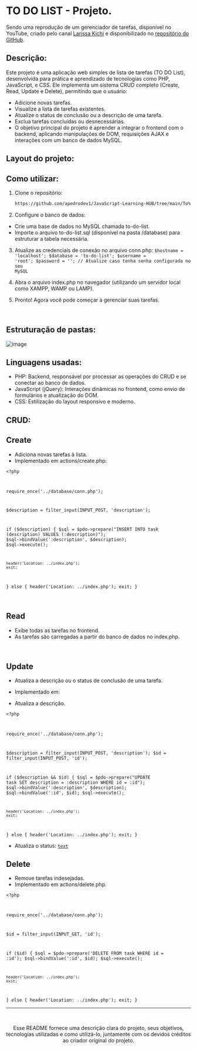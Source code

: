 # TO DO LIST - Projeto.

Sendo uma reprodução de um gerenciador de tarefas, disponível no YouTube, criado pelo canal [Larissa Kichi](https://www.youtube.com/watch?v=7KWpDC12X7U) e disponibilizado no [repositório do GitHub](https://github.com/Larissakich/to-do-list-php).

## Descrição:

Este projeto é uma aplicação web simples de lista de tarefas (TO DO List), desenvolvida para prática e aprendizado de tecnologias como PHP, JavaScript, e CSS. Ele implementa um sistema CRUD completo (Create, Read, Update e Delete), permitindo que o usuário:

- Adicione novas tarefas.
- Visualize a lista de tarefas existentes.
- Atualize o status de conclusão ou a descrição de uma tarefa.
- Exclua tarefas concluídas ou desnecessárias.
- O objetivo principal do projeto é aprender a integrar o frontend com o backend, aplicando manipulações de DOM, requisições AJAX e interações com um banco de dados MySQL.


## Layout do projeto:


## Como utilizar: 
1. Clone o repositório:
   ```bash
   https://github.com/apedrodev1/JavaScript-Learning-HUB/tree/main/To%20do%20list
2. Configure o banco de dados:

- Crie uma base de dados no MySQL chamada to-do-list.
- Importe o arquivo to-do-list.sql (disponível na pasta /database) para estruturar a tabela necessária.

3. Atualize as credenciais de conexão no arquivo conn.php:
<code>$hostname = 'localhost';
$database = 'to-do-list';
$username = 'root';
$password = ''; // Atualize caso tenha senha configurada no seu MySQL</code>


4. Abra o arquivo index.php no navegador (utilizando um servidor local como XAMPP, WAMP ou LAMP).

5. Pronto! Agora você pode começar a gerenciar suas tarefas.
<br>


## Estruturação de pastas:
![image](https://github.com/user-attachments/assets/ad40ac58-3f42-4963-b742-bb6856aa1a00)



## Linguagens usadas:

- PHP: Backend, responsável por processar as operações do CRUD e se conectar ao banco de dados.
- JavaScript (jQuery): Interações dinâmicas no frontend, como envio de formulários e atualização do DOM.
- CSS: Estilização do layout responsivo e moderno.


## CRUD:
## Create
- Adiciona novas tarefas à lista.
- Implementado em actions/create.php:

<code><?php

require_once('../database/conn.php');

$description = filter_input(INPUT_POST,  'description');

if ($description) {
    $sql = $pdo->prepare("INSERT INTO task (description) VALUES (:description)");
    $sql->bindValue(':description', $description);
    $sql->execute();

    header('Location: ../index.php');
    exit;
} else {
    header('Location: ../index.php');
    exit;
}
</code>

<br>

## Read
- Exibe todas as tarefas no frontend.
- As tarefas são carregadas a partir do banco de dados no index.php.

<br>

## Update
- Atualiza a descrição ou o status de conclusão de uma tarefa.
- Implementado em:

- Atualiza a descrição.

<code><?php

require_once('../database/conn.php');

$description = filter_input(INPUT_POST, 'description');
$id = filter_input(INPUT_POST, 'id');

if ($description && $id) {
    $sql = $pdo->prepare("UPDATE task SET description = :description WHERE id = :id");
    $sql->bindValue(':description', $description);
    $sql->bindValue(':id', $id);
    $sql->execute();

    header('Location: ../index.php');
    exit;
} else {
    header('Location: ../index.php');
    exit;
}</code>




- Atualiza o status:
<code>[text](actions/update-progress.php)</code> 


## Delete
- Remove tarefas indesejadas.
- Implementado em actions/delete.php.

<code><?php

require_once('../database/conn.php');

$id = filter_input(INPUT_GET, 'id');

if ($id) {
    $sql = $pdo->prepare('DELETE FROM task WHERE id = :id');
    $sql->bindValue(':id', $id);
    $sql->execute();

    header('Location: ../index.php');
    exit;
} else {
    header('Location: ../index.php');
    exit;
}</code>


 ---
  
  <br>
  <p align="center">
  Esse README fornece uma descrição clara do projeto, seus objetivos, tecnologias utilizadas e como utilizá-lo, juntamente com os devidos créditos ao criador original do projeto.
</p>




